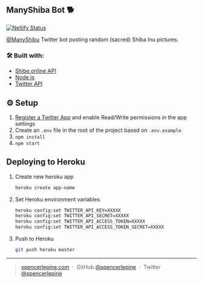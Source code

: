 ## ManyShiba Bot 🐕

[![Netlify Status](https://api.netlify.com/api/v1/badges/d1a88ec1-3ed1-451e-9f20-d170a3f725ec/deploy-status)](https://app.netlify.com/sites/manyshiba/deploys)

[@ManyShibu](https://twitter.com/manyshiba) Twitter bot posting random (sacred) Shiba Inu pictures.

### 🛠️ Built with:
 - [Shibe.online API](https://shibe.online/)
 - [Node.js](https://nodejs.org/)
 - [Twitter API](https://developer.twitter.com/)

## ⚙️ Setup

1. [Register a Twitter App](https://developer.twitter.com/) and enable Read/Write permissions in the app settings
2. Create an `.env` file in the root of the project based on `.env.example`
3. `npm install`
4. `npm start`

## Deploying to Heroku

1. Create new heroku app

   ```bash
   heroku create app-name
   ```

2. Set Heroku environment variables

   ```bash
   heroku config:set TWITTER_API_KEY=XXXXX
   heroku config:set TWITTER_API_SECRET=XXXXX
   heroku config:set TWITTER_API_ACCESS_TOKEN=XXXXX
   heroku config:set TWITTER_API_ACCESS_TOKEN_SECRET=XXXXX
   ```

3. Push to Heroku

   ```bash
   git push heroku master
   ```

---

> [spencerlepine.com](https://www.spencerlepine.com) &nbsp;&middot;&nbsp; GitHub [@spencerlepine](https://github.com/spencerlepine) &nbsp;&middot;&nbsp; Twitter [@spencerlepine](http://twitter.com/spencerlepine)
